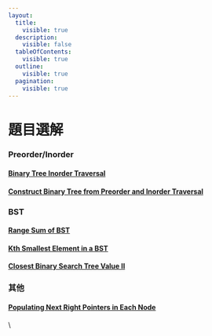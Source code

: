 ```yaml
---
layout:
  title:
    visible: true
  description:
    visible: false
  tableOfContents:
    visible: true
  outline:
    visible: true
  pagination:
    visible: true
---
```


# 題目選解

### Preorder/Inorder

#### [Binary Tree Inorder Traversal](https://leetcode.com/problems/binary-tree-inorder-traversal/)

#### [Construct Binary Tree from Preorder and Inorder Traversal](https://leetcode.com/problems/construct-binary-tree-from-preorder-and-inorder-traversal/)

### BST

#### [Range Sum of BST](https://leetcode.com/problems/range-sum-of-bst/)

#### [Kth Smallest Element in a BST](https://leetcode.com/problems/kth-smallest-element-in-a-bst/)

#### [Closest Binary Search Tree Value II](https://leetcode.com/problems/closest-binary-search-tree-value-ii/)

### 其他

#### [Populating Next Right Pointers in Each Node](https://leetcode.com/problems/populating-next-right-pointers-in-each-node/) 

\
